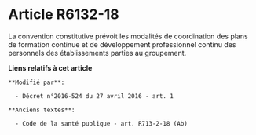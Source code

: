 # Article R6132-18

La convention constitutive prévoit les modalités de coordination des plans de formation continue et de développement
professionnel continu des personnels des établissements parties au groupement.

**Liens relatifs à cet article**

	**Modifié par**:

	  - Décret n°2016-524 du 27 avril 2016 - art. 1

	**Anciens textes**:

	  - Code de la santé publique - art. R713-2-18 (Ab)
